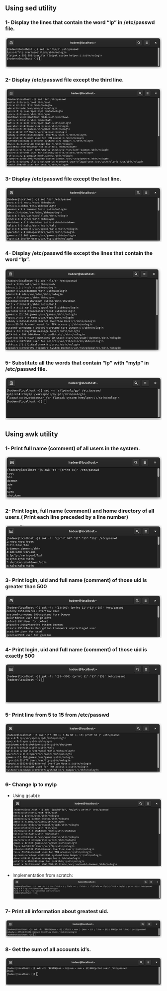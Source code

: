 ## Using sed utility
### 1- Display the lines that contain the word “lp” in /etc/passwd file.
![q1](sed_q1)

### 2- Display /etc/passwd file except the third line.
![q2](sed_q2)

### 3- Display /etc/passwd file except the last line.
![q3](sed_q3)

### 4- Display /etc/passwd file except the lines that contain the word “lp”.
![q4](sed_q4)

### 5- Substitute all the words that contain “lp” with “mylp” in /etc/passwd file.
![q5](sed_q5)


## Using awk utility
### 1- Print full name (comment) of all users in the system.
![q1](awk_1)

### 2- Print login, full name (comment) and home directory of all users.( Print each line preceded by a line number)
![q2](awk_2)

### 3- Print login, uid and full name (comment) of those uid is greater than 500
![q3](awk_3)

### 4- Print login, uid and full name (comment) of those uid is exactly 500
![q4](awk_4)

### 5- Print line from 5 to 15 from /etc/passwd
![q5](awk_5)

### 6- Change lp to mylp
- Using gsub():
![q6_1](awk_6_1)

- Implementation from scratch:
![q6_2](awk_6_2)

### 7- Print all information about greatest uid.
![q7](awk_7)

### 8- Get the sum of all accounts id’s.
![q8](awk_8)
